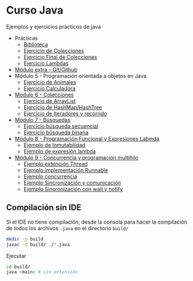 # Curso Java
Ejemplos y ejercicios prácticos de java

- Prácticas
  - [Biblioteca](./src/Practica/ejercicio_final_colecciones/README.md)
  - [Ejercicio de Colecciones](./src/Practica/Ejercicio_practico_colecciones/README.md)
  - [Ejercicio Final de Colecciones](./src/Practica/ejercicio_final_colecciones/README.md)
  - [Ejercicio Lambdas](./src/Practica/Ejercico_lambda/README.md)
- [Módulo extra - Git/Github](https://docs.google.com/presentation/d/1DqdbNjNjkL9wKToBH1xh6Dyu0GY6jptj3OxJCCpiMsY/edit?usp=sharing)
- Módulo 5 - Programación orientada a objetos en Java
  - [Ejercicio de Animales](./src/Modulo_5_OOP/Animales/EjercicioAnimales.java)
  - [Ejercicio Calculadora](./src/Modulo_5_OOP/Calculadora/Calculadora.java)
- [Módulo 6 - Colecciones](https://docs.google.com/presentation/d/1pZ9S404tYY_pRcLW1E9jR-Og8yTd7ljYmge0Dt_zZDA/edit?usp=sharing)
  - [Ejercicio de ArrayList](./src/Modulo_6_Colecciones/EjercicioArrayList/Ejercicio_ArrayList.java)
  - [Ejercicio de HashMap/HashTree](./src/Modulo_6_Colecciones/EjercicioHashMap/Ejercicio_HashMap.java)
  - [Ejercicio de Iteradores y recorrido](./src/Modulo_6_Colecciones/EjercicioIteradoresYRecorrido/IteradoresYRecorridos.java)
- [Módulo 7 - Búsquedas](https://docs.google.com/presentation/d/1mzrwg0wu2sRdQLI068M6qc6vpk8m5ucGJqZ0bBUzbSY/edit?usp=sharing)
  - [Ejercicio búsqueda secuencial](./src/Modulo_7_Busquedas/A_ejemploSecuencial/Ejemplo_secuencial.java)
  - [Ejercicio búsqueda binaria](./src/Modulo_7_Busquedas/B_ejemploBinario/Ejemplo_binario.java)
- [Módulo 8 - Programación Funcional y Expresiones Labmda](./src/Modulo_8_Programacion_Funcional/Readme.md)
  - [Ejemplo de Inmutabilidad](./src/Modulo_8_Programacion_Funcional/A_ejemplo_inmutabilidad_duplicarContenido/ejemplo_inmutabilidad.java)
  - [Ejemplo de expresión lambda](./src/Modulo_8_Programacion_Funcional/B_ejemplo_lambda/ejemplo_lambda.java)
- [Módulo 9 - Concurrencia y programación multihilo](./src/Modulo_9_Concurrencia_y_multihilo/README.md)
  - [Ejemplo extención Thread](./src/Modulo_9_Concurrencia_y_multihilo/A_ejemplo_thread.java)
  - [Ejemplo implementación Runnable](./src/Modulo_9_Concurrencia_y_multihilo/B_ejemplo_Runnable.java)
  - [Ejemplo concurrencia](./src/Modulo_9_Concurrencia_y_multihilo/C_ejemplo_concurrencia_multihilo.java)
  - [Ejemplo Sincronización y comunicación](./src/Modulo_9_Concurrencia_y_multihilo/D_ejemplo_Sincronizacion_y_Comunicacion.java)
  - [Ejemplo Sincronización con wait y notify](./src/Modulo_9_Concurrencia_y_multihilo/E_ejemplo_semaforo.java)

## Compilación sin IDE

Si el IDE no tiene compilación, desde la consola para hacer la compilación de todos los archivos `.java` en el directorio `build/`

```sh
mkdir -p build
javac -d build/ ./*.java
```

Ejecutar
```sh
cd build/
java <main> # sin extensión
```
